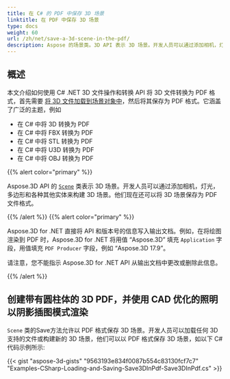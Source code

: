 ```yaml
---
title: 在 C# 的 PDF 中保存 3D 场景
linktitle: 在 PDF 中保存 3D 场景
type: docs
weight: 60
url: /zh/net/save-a-3d-scene-in-the-pdf/
description: Aspose 的场景类。3D API 表示 3D 场景。开发人员可以通过添加相机，灯光，多边形和各种其他实体来构建 3D 场景。他们现在还可以将 3D 场景保存为 PDF 文件格式。
---
```

##  **概述**

本文介绍如何使用 C# .NET 3D 文件操作和转换 API 将 3D 文件转换为 PDF 格式，首先需要 [将 3D 文件加载到场景对象中](https://docs.aspose.com/3d/net/create-and-read-an-existing-3d-scene/)，然后将其保存为 PDF 格式。它涵盖了广泛的主题，例如

- 在 C# 中将 3D 转换为 PDF
- 在 C# 中将 FBX 转换为 PDF
- 在 C# 中将 STL 转换为 PDF
- 在 C# 中将 U3D 转换为 PDF
- 在 C# 中将 OBJ 转换为 PDF

{{% alert color="primary" %}} 

Aspose.3D API 的 [`Scene`](https://reference.aspose.com/3d/net/aspose.threed/scene) 类表示 3D 场景。开发人员可以通过添加相机，灯光，多边形和各种其他实体来构建 3D 场景。他们现在还可以将 3D 场景保存为 PDF 文件格式。

{{% /alert %}} {{% alert color="primary" %}} 

Aspose.3D for .NET 直接将 API 和版本号的信息写入输出文档。例如，在将绘图渲染到 PDF 时，Aspose.3D for .NET 将用值 “Aspose.3D” 填充 `Application` 字段，用值填充 `PDF Producer` 字段，例如 “Aspose.3D 17.9”。

请注意，您不能指示 Aspose.3D for .NET API 从输出文档中更改或删除此信息。

{{% /alert %}} 
##  **创建带有圆柱体的 3D PDF，并使用 CAD 优化的照明以阴影插图模式渲染**
`Scene` 类的Save方法允许以 PDF 格式保存 3D 场景。开发人员可以加载任何 3D 支持的文件或构建新的 3D 场景，他们可以以 PDF 格式保存 3D 场景，如以下 C# 代码示例所示:

{{< gist "aspose-3d-gists" "9563193e834f0087b554c83130fcf7c7" "Examples-CSharp-Loading-and-Saving-Save3DInPdf-Save3DInPdf.cs" >}}
